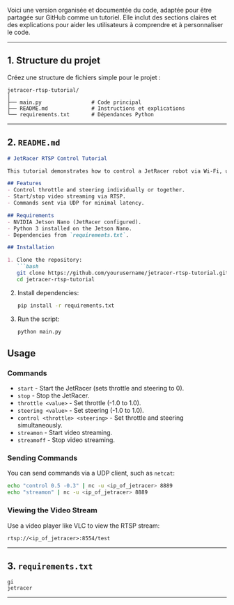 Voici une version organisée et documentée du code, adaptée pour être partagée sur GitHub comme un tutoriel. Elle inclut des sections claires et des explications pour aider les utilisateurs à comprendre et à personnaliser le code.

---

## **1. Structure du projet**

Créez une structure de fichiers simple pour le projet :

```
jetracer-rtsp-tutorial/
│
├── main.py                # Code principal
├── README.md              # Instructions et explications
└── requirements.txt       # Dépendances Python
```

---

## **2. `README.md`**

```markdown
# JetRacer RTSP Control Tutorial

This tutorial demonstrates how to control a JetRacer robot via Wi-Fi, using UDP commands to adjust throttle, steering, and streaming video with RTSP.

## Features
- Control throttle and steering individually or together.
- Start/stop video streaming via RTSP.
- Commands sent via UDP for minimal latency.

## Requirements
- NVIDIA Jetson Nano (JetRacer configured).
- Python 3 installed on the Jetson Nano.
- Dependencies from `requirements.txt`.

## Installation

1. Clone the repository:
   ```bash
   git clone https://github.com/yourusername/jetracer-rtsp-tutorial.git
   cd jetracer-rtsp-tutorial
   ```

2. Install dependencies:
   ```bash
   pip install -r requirements.txt
   ```

3. Run the script:
   ```bash
   python main.py
   ```

## Usage

### Commands
- `start` - Start the JetRacer (sets throttle and steering to 0).
- `stop` - Stop the JetRacer.
- `throttle <value>` - Set throttle (-1.0 to 1.0).
- `steering <value>` - Set steering (-1.0 to 1.0).
- `control <throttle> <steering>` - Set throttle and steering simultaneously.
- `streamon` - Start video streaming.
- `streamoff` - Stop video streaming.

### Sending Commands
You can send commands via a UDP client, such as `netcat`:
```bash
echo "control 0.5 -0.3" | nc -u <ip_of_jetracer> 8889
echo "streamon" | nc -u <ip_of_jetracer> 8889
```

### Viewing the Video Stream
Use a video player like VLC to view the RTSP stream:
```
rtsp://<ip_of_jetracer>:8554/test
```

---

## **3. `requirements.txt`**

```plaintext
gi
jetracer
```

---



